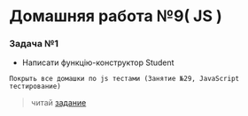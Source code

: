 #  Домашняя работа №9( JS ) 

### Задача №1

- Написати функцію-конструктор Student

```
Покрыть все домашки по js тестами (Занятие №29, JavaScript тестирование)
```


> читай [задание](https://docs.google.com/document/d/17wtQMvqojuxbogxmXsuQVqB1boIydABtWANFpBVUh54/edit?usp=sharing)
